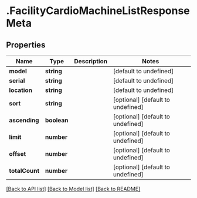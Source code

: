 # .FacilityCardioMachineListResponseMeta

## Properties

Name | Type | Description | Notes
------------ | ------------- | ------------- | -------------
**model** | **string** |  | [default to undefined]
**serial** | **string** |  | [default to undefined]
**location** | **string** |  | [default to undefined]
**sort** | **string** |  | [optional] [default to undefined]
**ascending** | **boolean** |  | [optional] [default to undefined]
**limit** | **number** |  | [optional] [default to undefined]
**offset** | **number** |  | [optional] [default to undefined]
**totalCount** | **number** |  | [optional] [default to undefined]


[[Back to API list]](../README.md#documentation-for-api-endpoints) [[Back to Model list]](../README.md#documentation-for-models) [[Back to README]](../README.md)
